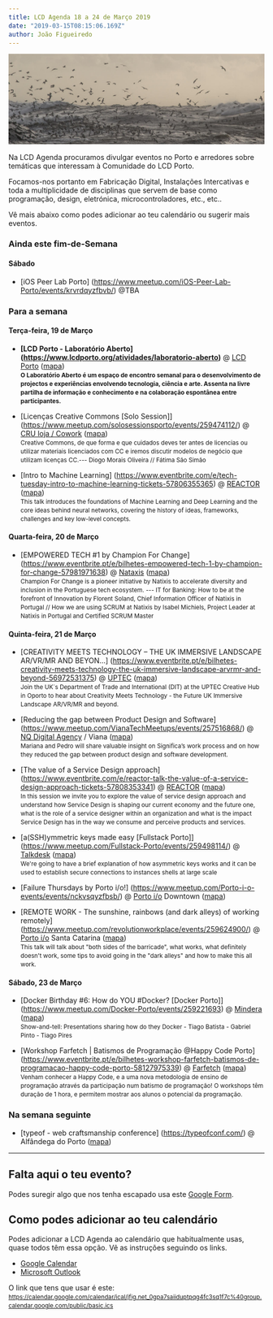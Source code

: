 ```yaml
---
title: LCD Agenda 18 a 24 de Março 2019
date: "2019-03-15T08:15:06.169Z"
author: João Figueiredo
---
```


<img src="birds.jpg" /><br />


Na LCD Agenda procuramos divulgar eventos no Porto e arredores sobre temáticas que interessam à Comunidade do LCD Porto.

Focamos-nos portanto em Fabricação Digital, Instalações Intercativas e toda a multiplicidade de disciplinas que servem de base como programação, design, eletrónica, microcontroladores, etc., etc..

Vê mais abaixo como podes adicionar ao teu calendário ou sugerir mais eventos.



### Ainda este fim-de-Semana


#### Sábado

* [iOS Peer Lab Porto]
(https://www.meetup.com/iOS-Peer-Lab-Porto/events/krvrdqyzfbvb/)
@TBA



### Para a semana


#### Terça-feira, 19 de Março

* **[LCD Porto - Laboratório Aberto]
(https://www.lcdporto.org/atividades/laboratorio-aberto)**
@ [LCD Porto](https://lcdporto.org/)
([mapa](https://goo.gl/maps/A65zj4ZXTrp))
<br /><small>
**O Laboratório Aberto é um espaço de encontro semanal para o desenvolvimento de projectos e experiências envolvendo tecnologia, ciência e arte. Assenta na livre partilha de informação e conhecimento e na colaboração espontânea entre participantes.**
</small>

* [Licenças Creative Commons [Solo Session]]
(https://www.meetup.com/solosessionsporto/events/259474112/)
@ [CRU loja / Cowork](http://cru-cowork.com/)
([mapa](https://goo.gl/maps/tpq96ddZ6JA2))
<br /><small>
Creative Commons, de que forma e que cuidados deves ter antes de licencias ou utilizar materiais licenciados com CC e iremos discutir modelos de negócio que utilizam licenças CC.--- Diogo Morais Oliveira // Fátima São Simão
</small>

* [Intro to Machine Learning]
(https://www.eventbrite.com/e/tech-tuesday-intro-to-machine-learning-tickets-57806355365)
@ [REACTOR](https://reactorhub.io/)
([mapa](https://goo.gl/maps/jHDyounA2Ds))
<br /><small>
This talk introduces the foundations of Machine Learning and Deep Learning and the core ideas behind neural networks, covering the history of ideas, frameworks, challenges and key low-level concepts.
</small>


#### Quarta-feira, 20 de Março

* [EMPOWERED TECH #1 by Champion For Change]
(https://www.eventbrite.pt/e/bilhetes-empowered-tech-1-by-champion-for-change-57981971638)
@ [Nataxis](https://www.natixis.com)
([mapa](https://goo.gl/maps/vCAt1d7UgN22))
<br /><small>
Champion For Change is a pioneer initiative by Natixis to accelerate diversity and inclusion in the Portuguese tech ecosystem. --- IT for Banking: How to be at the forefront of Innovation by Florent Soland, Chief Information Officer of Natixis in Portugal // How we are using SCRUM at Natixis by Isabel Michiels, Project Leader at Natixis in Portugal and Certified SCRUM Master
</small>


#### Quinta-feira, 21 de Março

* [CREATIVITY MEETS TECHNOLOGY – THE UK IMMERSIVE LANDSCAPE AR/VR/MR AND BEYON...]
(https://www.eventbrite.pt/e/bilhetes-creativity-meets-technology-the-uk-immersive-landscape-arvrmr-and-beyond-56972531375)
@ [UPTEC](http://www.uptec.up.pt/)
([mapa](https://goo.gl/maps/r4diU9UZgzT2))
<br /><small>
Join the UK´s Department of Trade and International (DIT) at the UPTEC Creative Hub in Oporto to hear about Creativity Meets Technology - the Future UK Immersive Landscape AR/VR/MR and beyond.
</small>

* [Reducing the gap between Product Design and Software]
(https://www.meetup.com/VianaTechMeetups/events/257516868/)
@ [NQ Digital Agency](https://www.nqda.pt/) / Viana
([mapa](https://goo.gl/maps/VWRmXnuSkj12))
<br /><small>
Mariana and Pedro will share valuable insight on Significa’s work process and on how they reduced the gap between product design and software development.
</small>

* [The value of a Service Design approach]
(https://www.eventbrite.com/e/reactor-talk-the-value-of-a-service-design-approach-tickets-57808353341)
@ [REACTOR](https://reactorhub.io/)
([mapa](https://goo.gl/maps/jHDyounA2Ds))
<br /><small>
In this session we invite you to explore the value of service design approach and understand how Service Design is shaping our current economy and the future one, what is the role of a service designer within an organization and what is the impact Service Design has in the way we consume and perceive products and services.
</small>

* [a(SSH)ymmetric keys made easy [Fullstack Porto]]
(https://www.meetup.com/Fullstack-Porto/events/259498114/)
@ [Talkdesk](https://www.talkdesk.com/)
([mapa](https://goo.gl/maps/7evdpYhQWS52))
<br /><small>
We're going to have a brief explanation of how asymmetric keys works and it can be used to establish secure connections to instances shells at large scale
</small>

* [Failure Thursdays by Porto i/o!]
(https://www.meetup.com/Porto-i-o-events/events/nckvsqyzfbsb/)
@ [Porto i/o](http://porto.io/) Downtown
([mapa](https://maps.google.com/?cid=12457545381001472324))

* [REMOTE WORK - The sunshine, rainbows (and dark alleys) of working remotely]
(https://www.meetup.com/revolutionworkplace/events/259624900/)
@ [Porto i/o](http://porto.io/) Santa Catarina
([mapa](https://goo.gl/maps/psfyAW9T3nF2))
<br /><small>
This talk will talk about "both sides of the barricade", what works, what definitely doesn't work, some tips to avoid going in the "dark alleys" and how to make this all work.
</small>


#### Sábado, 23 de Março

* [Docker Birthday #6: How do YOU #Docker? [Docker Porto]]
(https://www.meetup.com/Docker-Porto/events/259221693)
@ [Mindera](https://mindera.com/)
([mapa](https://goo.gl/maps/QRzJqBng38S2))
<br /><small>
Show-and-tell: Presentations sharing how do they Docker - Tiago Batista - Gabriel Pinto - Tiago Pires
</small>

* [Workshop Farfetch | Batismos de Programação @Happy Code Porto]
(https://www.eventbrite.pt/e/bilhetes-workshop-farfetch-batismos-de-programacao-happy-code-porto-58127975339)
@ [Farfetch](https://www.farfetch.com/pt/careers#10003)
([mapa](https://goo.gl/maps/sVqrgbSqpsH2))
<br /><small>
Venham conhecer a Happy Code, e a uma nova metodologia de ensino de programação através da participação num batismo de programação! O workshops têm duração de 1 hora, e permitem mostrar aos alunos o potencial da programação.
</small>


### Na semana seguinte

* [typeof - web craftsmanship conference]
(https://typeofconf.com/)
@ Alfândega do Porto
([mapa](https://goo.gl/maps/25TX9JpyuEx))

---

## Falta aqui o teu evento?

Podes suregir algo que nos tenha escapado usa este [Google Form](https://docs.google.com/forms/d/e/1FAIpQLSd_lOqzaRXBpCmAbJ9ODMuWPgkLzaN4xABgRX6HXPpDSDUB7Q/viewform?usp=sf_link).

## Como podes adicionar ao teu calendário

Podes adicionar a LCD Agenda ao calendário que habitualmente usas, quase todos têm essa opção. Vê as instruções seguindo os links.

* [Google Calendar](https://support.google.com/calendar/answer/37100?co=GENIE.Platform%3DDesktop&hl=en)
* [Microsoft Outlook](https://support.office.com/en-us/article/Import-or-subscribe-to-a-calendar-in-Outlook-com-cff1429c-5af6-41ec-a5b4-74f2c278e98c)

O link que tens que usar é este:
<br /><small>
https://calendar.google.com/calendar/ical/jfig.net_0gpa7saiiduptpqg4fc3sq1f7c%40group.calendar.google.com/public/basic.ics
</small>
